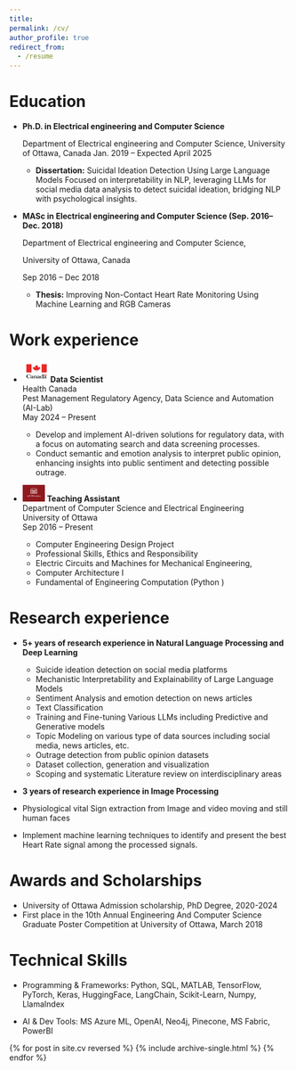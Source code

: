 ```yaml
---
title: 
permalink: /cv/
author_profile: true
redirect_from:
  - /resume
---
```

Education
======
* **Ph.D. in Electrical engineering and Computer Science** 

  Department of Electrical engineering and Computer Science,
  University of Ottawa, Canada
  Jan. 2019 – Expected April 2025
    *	**Dissertation:** Suicidal Ideation Detection Using Large Language Models
Focused on interpretability in NLP, leveraging LLMs for social media data analysis to detect suicidal ideation, bridging NLP with psychological insights.

* **MASc in Electrical engineering and Computer Science (Sep. 2016– Dec. 2018)**

  Department of Electrical engineering and Computer Science,
  
  University of Ottawa, Canada
  
  Sep 2016 – Dec 2018
    * **Thesis:** Improving Non-Contact Heart Rate Monitoring Using Machine Learning and RGB Cameras

Work experience
======
* <img src="https://github.com/Hamideh-ghanadian/Hamideh-Ghanadian.github.io/blob/main/images/canada.jpg?raw=true" alt="Logo" width="50" height="40">**Data Scientist**<br>
    Health Canada<br>
    Pest Management Regulatory Agency, Data Science and Automation (AI-Lab)<br>
    May 2024 – Present<br>
    
    *  Develop and implement AI-driven solutions for regulatory data, with a focus on automating search and data screening   processes.
    * Conduct semantic and emotion analysis to interpret public opinion, enhancing insights into public sentiment and detecting possible outrage.



* <img src="https://github.com/Hamideh-ghanadian/Hamideh-Ghanadian.github.io/blob/main/images/uottawa.png?raw=true" alt="Logo" width="40" height="30"> **Teaching Assistant**<br> 
    Department of Computer Science and Electrical Engineering<br>
    University of Ottawa<br>
    Sep 2016 – Present
    
    * Computer Engineering Design Project
    * Professional Skills, Ethics and Responsibility
    * Electric Circuits and Machines for Mechanical Engineering,
    * Computer Architecture I
    * Fundamental of Engineering Computation (Python )


Research experience
======
* **5+ years of research experience in Natural Language Processing and Deep Learning**

  *	Suicide ideation detection on social media platforms  
  *	Mechanistic Interpretability and Explainability of Large Language Models
  *	Sentiment Analysis and emotion detection on news articles 
  *	Text Classification
  *	Training and Fine-tuning Various LLMs including Predictive and Generative models
  *	Topic Modeling on various type of data sources including social media, news articles, etc. 
  *	Outrage detection from public opinion datasets
  *	Dataset collection, generation and visualization
  *	Scoping and systematic Literature review on interdisciplinary areas 

*	**3 years of research experience in Image Processing**
  *	Physiological vital Sign extraction from Image and video moving and still human faces
  *	Implement machine learning techniques to identify and present the best Heart Rate signal among the processed signals.

Awards and Scholarships
======
* University of Ottawa Admission scholarship, PhD Degree, 2020-2024
*	First place in the 10th Annual Engineering And Computer Science Graduate Poster Competition at University of Ottawa, March 2018



Technical Skills
======
* Programming & Frameworks:
  Python, SQL, MATLAB, TensorFlow, PyTorch, Keras, HuggingFace, LangChain, Scikit-Learn, Numpy, LlamaIndex

* AI & Dev Tools:
  MS Azure ML, OpenAI, Neo4j, Pinecone, MS Fabric, PowerBI

 
{% for post in site.cv reversed %} {% include archive-single.html %} {% endfor %}


